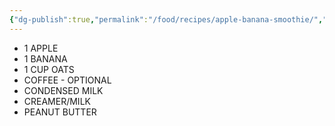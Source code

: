 ```yaml
---
{"dg-publish":true,"permalink":"/food/recipes/apple-banana-smoothie/","created":"2025-02-16T15:59:12.913+08:00"}
---
```



- 1 APPLE
- 1 BANANA
- 1 CUP OATS
- COFFEE - OPTIONAL
- CONDENSED MILK
- CREAMER/MILK
- PEANUT BUTTER




